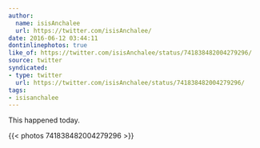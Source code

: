 ```yaml
---
author:
  name: isisAnchalee
  url: https://twitter.com/isisAnchalee/
date: 2016-06-12 03:44:11
dontinlinephotos: true
like_of: https://twitter.com/isisAnchalee/status/741838482004279296/
source: twitter
syndicated:
- type: twitter
  url: https://twitter.com/isisAnchalee/status/741838482004279296/
tags:
- isisanchalee
---
```


This happened today. 

{{< photos 741838482004279296 >}}